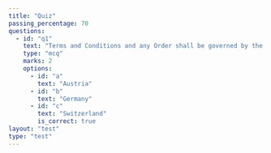 ```yaml
---
title: "Quiz"
passing_percentage: 70
questions:
  - id: "q1"
    text: "Terms and Conditions and any Order shall be governed by the laws of: "
    type: "mcq"
    marks: 2
    options:
      - id: "a"
        text: "Austria"
      - id: "b"
        text: "Germany"
      - id: "c"
        text: "Switzerland"
        is_correct: true
layout: "test"
type: "test"
---
```

